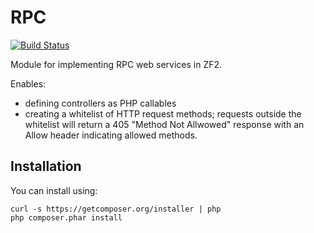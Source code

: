 RPC
===

[![Build Status](https://travis-ci.org/zfcampus/zf-rpc.png)](https://travis-ci.org/zfcampus/zf-rpc)

Module for implementing RPC web services in ZF2.

Enables:

- defining controllers as PHP callables
- creating a whitelist of HTTP request methods; requests outside the whitelist
  will return a 405 "Method Not Allwowed" response with an Allow header
  indicating allowed methods.


Installation
------------

You can install using:

```
curl -s https://getcomposer.org/installer | php
php composer.phar install
```
